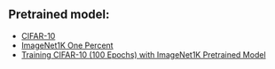 ## Pretrained model:

 - [CIFAR-10](https://drive.google.com/file/d/184rvaTjriOSU_ML3cRTtGmKd2T58CDnW/view?usp=sharing)
 - [ImageNet1K One Percent](https://drive.google.com/file/d/1rOBQOL2mW9kaFMgQzBIEE7REKa5fnXIm/view?usp=sharing)
 - [Training CIFAR-10 (100 Epochs) with ImageNet1K Pretrained Model](https://drive.google.com/file/d/1CQjF2NIq9AzABd9nailfSPT4C9k16EgI/view?usp=sharing)
